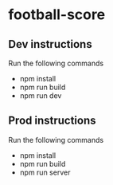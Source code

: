 # football-score
## Dev instructions
Run the following commands
- npm install
- npm run build
- npm run dev

## Prod instructions
Run the following commands
- npm install
- npm run build
- npm run server
